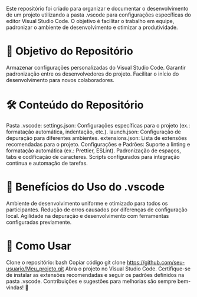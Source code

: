 Este repositório foi criado para organizar e documentar o desenvolvimento de um projeto utilizando a pasta .vscode para configurações específicas do editor Visual Studio Code. O objetivo é facilitar o trabalho em equipe, padronizar o ambiente de desenvolvimento e otimizar a produtividade.

# 📌 Objetivo do Repositório
Armazenar configurações personalizadas do Visual Studio Code.
Garantir padronização entre os desenvolvedores do projeto.
Facilitar o início do desenvolvimento para novos colaboradores.

# 🛠️ Conteúdo do Repositório
Pasta .vscode:
settings.json: Configurações específicas para o projeto (ex.: formatação automática, indentação, etc.).
launch.json: Configuração de depuração para diferentes ambientes.
extensions.json: Lista de extensões recomendadas para o projeto.
Configurações e Padrões:
Suporte a linting e formatação automática (ex.: Prettier, ESLint).
Padronização de espaços, tabs e codificação de caracteres.
Scripts configurados para integração contínua e automação de tarefas.

# 🎯 Benefícios do Uso do .vscode
Ambiente de desenvolvimento uniforme e otimizado para todos os participantes.
Redução de erros causados por diferenças de configuração local.
Agilidade na depuração e desenvolvimento com ferramentas configuradas previamente.
# 🚀 Como Usar
Clone o repositório:
bash
Copiar código
git clone https://github.com/seu-usuario/Meu_projeto.git
Abra o projeto no Visual Studio Code.
Certifique-se de instalar as extensões recomendadas e seguir os padrões definidos na pasta .vscode.
Contribuições e sugestões para melhorias são sempre bem-vindas! 🌟
